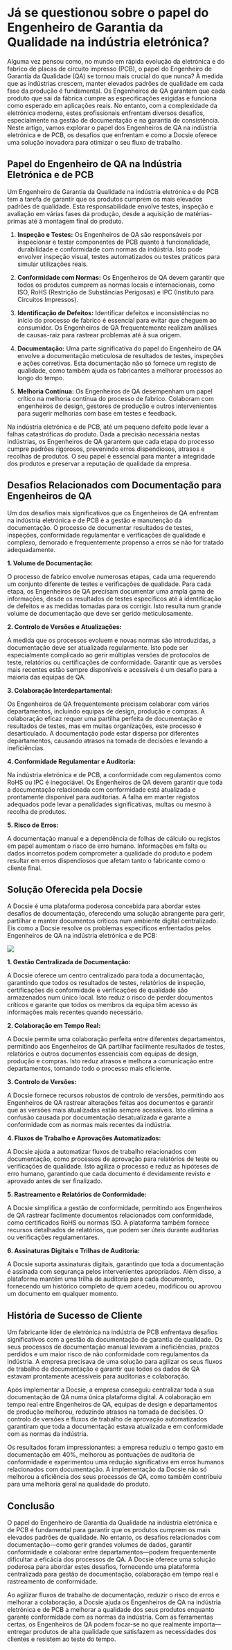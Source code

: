 # Já se questionou sobre o papel do Engenheiro de Garantia da Qualidade na indústria eletrónica?

Alguma vez pensou como, no mundo em rápida evolução da eletrónica e do fabrico de placas de circuito impresso (PCB), o papel do Engenheiro de Garantia da Qualidade (QA) se tornou mais crucial do que nunca? À medida que as indústrias crescem, manter elevados padrões de qualidade em cada fase da produção é fundamental. Os Engenheiros de QA garantem que cada produto que sai da fábrica cumpre as especificações exigidas e funciona como esperado em aplicações reais. No entanto, com a complexidade da eletrónica moderna, estes profissionais enfrentam diversos desafios, especialmente na gestão de documentação e na garantia de consistência. Neste artigo, vamos explorar o papel dos Engenheiros de QA na indústria eletrónica e de PCB, os desafios que enfrentam e como a Docsie oferece uma solução inovadora para otimizar o seu fluxo de trabalho.

## Papel do Engenheiro de QA na Indústria Eletrónica e de PCB

Um Engenheiro de Garantia da Qualidade na indústria eletrónica e de PCB tem a tarefa de garantir que os produtos cumprem os mais elevados padrões de qualidade. Esta responsabilidade envolve testes, inspeção e avaliação em várias fases da produção, desde a aquisição de matérias-primas até à montagem final do produto.

1. **Inspeção e Testes:** Os Engenheiros de QA são responsáveis por inspecionar e testar componentes de PCB quanto à funcionalidade, durabilidade e conformidade com normas da indústria. Isto pode envolver inspeção visual, testes automatizados ou testes práticos para simular utilizações reais.

2. **Conformidade com Normas:** Os Engenheiros de QA devem garantir que todos os produtos cumprem as normas locais e internacionais, como ISO, RoHS (Restrição de Substâncias Perigosas) e IPC (Instituto para Circuitos Impressos).

3. **Identificação de Defeitos:** Identificar defeitos e inconsistências no início do processo de fabrico é essencial para evitar que cheguem ao consumidor. Os Engenheiros de QA frequentemente realizam análises de causas-raiz para rastrear problemas até à sua origem.

4. **Documentação:** Uma parte significativa do papel do Engenheiro de QA envolve a documentação meticulosa de resultados de testes, inspeções e ações corretivas. Esta documentação não só fornece um registo de qualidade, como também ajuda os fabricantes a melhorar processos ao longo do tempo.

5. **Melhoria Contínua:** Os Engenheiros de QA desempenham um papel crítico na melhoria contínua do processo de fabrico. Colaboram com engenheiros de design, gestores de produção e outros intervenientes para sugerir melhorias com base em testes e feedback.

Na indústria eletrónica e de PCB, até um pequeno defeito pode levar a falhas catastróficas do produto. Dada a precisão necessária nestas indústrias, os Engenheiros de QA garantem que cada etapa do processo cumpre padrões rigorosos, prevenindo erros dispendiosos, atrasos e recolhas de produtos. O seu papel é essencial para manter a integridade dos produtos e preservar a reputação de qualidade da empresa.

## Desafios Relacionados com Documentação para Engenheiros de QA

Um dos desafios mais significativos que os Engenheiros de QA enfrentam na indústria eletrónica e de PCB é a gestão e manutenção da documentação. O processo de documentar resultados de testes, inspeções, conformidade regulamentar e verificações de qualidade é complexo, demorado e frequentemente propenso a erros se não for tratado adequadamente.

**1. Volume de Documentação:**

O processo de fabrico envolve numerosas etapas, cada uma requerendo um conjunto diferente de testes e verificações de qualidade. Para cada etapa, os Engenheiros de QA precisam documentar uma ampla gama de informações, desde os resultados de testes específicos até à identificação de defeitos e as medidas tomadas para os corrigir. Isto resulta num grande volume de documentação que deve ser gerido meticulosamente.

**2. Controlo de Versões e Atualizações:**

À medida que os processos evoluem e novas normas são introduzidas, a documentação deve ser atualizada regularmente. Isto pode ser especialmente complicado ao gerir múltiplas versões de protocolos de teste, relatórios ou certificações de conformidade. Garantir que as versões mais recentes estão sempre disponíveis e acessíveis é um desafio para a maioria das equipas de QA.

**3. Colaboração Interdepartamental:**

Os Engenheiros de QA frequentemente precisam colaborar com vários departamentos, incluindo equipas de design, produção e compras. A colaboração eficaz requer uma partilha perfeita de documentação e resultados de testes, mas em muitas organizações, este processo é desarticulado. A documentação pode estar dispersa por diferentes departamentos, causando atrasos na tomada de decisões e levando a ineficiências.

**4. Conformidade Regulamentar e Auditoria:**

Na indústria eletrónica e de PCB, a conformidade com regulamentos como RoHS ou IPC é inegociável. Os Engenheiros de QA devem garantir que toda a documentação relacionada com conformidade está atualizada e prontamente disponível para auditorias. A falha em manter registos adequados pode levar a penalidades significativas, multas ou mesmo à recolha de produtos.

**5. Risco de Erros:**

A documentação manual e a dependência de folhas de cálculo ou registos em papel aumentam o risco de erro humano. Informações em falta ou dados incorretos podem comprometer a qualidade do produto e podem resultar em erros dispendiosos que afetam tanto o fabricante como o cliente final.

## Solução Oferecida pela Docsie

A Docsie é uma plataforma poderosa concebida para abordar estes desafios de documentação, oferecendo uma solução abrangente para gerir, partilhar e manter documentos críticos num ambiente digital centralizado. Eis como a Docsie resolve os problemas específicos enfrentados pelos Engenheiros de QA na indústria eletrónica e de PCB:

![](https://cdn.docsie.io/workspace_PxAvC1Uenuc7ad6H3/doc_wn84Jkoc6hIMTO2eE/file_gejSDBalG6XIlaugg/image_28affdea-4c17-8b5d-5089-d055c22576a6.jpg)

**1. Gestão Centralizada de Documentação:**

A Docsie oferece um centro centralizado para toda a documentação, garantindo que todos os resultados de testes, relatórios de inspeção, certificações de conformidade e verificações de qualidade são armazenados num único local. Isto reduz o risco de perder documentos críticos e garante que todos os membros da equipa têm acesso às informações mais recentes quando necessário.

**2. Colaboração em Tempo Real:**

A Docsie permite uma colaboração perfeita entre diferentes departamentos, permitindo aos Engenheiros de QA partilhar facilmente resultados de testes, relatórios e outros documentos essenciais com equipas de design, produção e compras. Isto reduz atrasos e melhora a comunicação entre departamentos, tornando todo o processo mais eficiente.

**3. Controlo de Versões:**

A Docsie fornece recursos robustos de controlo de versões, permitindo aos Engenheiros de QA rastrear alterações feitas aos documentos e garantir que as versões mais atualizadas estão sempre acessíveis. Isto elimina a confusão causada por documentação desatualizada e garante a conformidade com as normas mais recentes da indústria.

**4. Fluxos de Trabalho e Aprovações Automatizados:**

A Docsie ajuda a automatizar fluxos de trabalho relacionados com documentação, como processos de aprovação para relatórios de teste ou verificações de qualidade. Isto agiliza o processo e reduz as hipóteses de erro humano, garantindo que cada documento é devidamente revisto e aprovado antes de ser finalizado.

**5. Rastreamento e Relatórios de Conformidade:**

A Docsie simplifica a gestão de conformidade, permitindo aos Engenheiros de QA rastrear facilmente documentos relacionados com conformidade, como certificados RoHS ou normas ISO. A plataforma também fornece recursos detalhados de relatórios, que podem ser úteis durante auditorias ou verificações regulamentares.

**6. Assinaturas Digitais e Trilhas de Auditoria:**

A Docsie suporta assinaturas digitais, garantindo que toda a documentação é assinada com segurança pelos intervenientes apropriados. Além disso, a plataforma mantém uma trilha de auditoria para cada documento, fornecendo um histórico completo de quem acedeu, modificou ou aprovou um documento em qualquer momento.

## História de Sucesso de Cliente

Um fabricante líder de eletrónica na indústria de PCB enfrentava desafios significativos com a gestão da documentação de garantia de qualidade. Os seus processos de documentação manual levavam a ineficiências, prazos perdidos e um maior risco de não conformidade com regulamentos da indústria. A empresa precisava de uma solução para agilizar os seus fluxos de trabalho de documentação e garantir que todos os dados de QA estavam prontamente acessíveis para auditorias e colaboração.

Após implementar a Docsie, a empresa conseguiu centralizar toda a sua documentação de QA numa única plataforma digital. A colaboração em tempo real entre Engenheiros de QA, equipas de design e departamentos de produção melhorou, reduzindo atrasos na tomada de decisões. O controlo de versões e fluxos de trabalho de aprovação automatizados garantiram que toda a documentação estava atualizada e em conformidade com as normas da indústria.

Os resultados foram impressionantes: a empresa reduziu o tempo gasto em documentação em 40%, melhorou as pontuações de auditoria de conformidade e experimentou uma redução significativa em erros humanos relacionados com documentação. A implementação da Docsie não só melhorou a eficiência dos seus processos de QA, como também contribuiu para uma melhoria geral na qualidade do produto.

## Conclusão

O papel do Engenheiro de Garantia da Qualidade na indústria eletrónica e de PCB é fundamental para garantir que os produtos cumprem os mais elevados padrões de qualidade. No entanto, os desafios relacionados com documentação—como gerir grandes volumes de dados, garantir conformidade e colaborar entre departamentos—podem frequentemente dificultar a eficácia dos processos de QA. A Docsie oferece uma solução poderosa para abordar estes desafios, fornecendo uma plataforma centralizada para gestão de documentação, colaboração em tempo real e rastreamento de conformidade.

Ao agilizar fluxos de trabalho de documentação, reduzir o risco de erros e melhorar a colaboração, a Docsie ajuda os Engenheiros de QA na indústria eletrónica e de PCB a melhorar a qualidade dos seus produtos enquanto garante conformidade com as normas da indústria. Com as ferramentas certas, os Engenheiros de QA podem focar-se no que realmente importa—entregar produtos de alta qualidade que satisfazem as necessidades dos clientes e resistem ao teste do tempo.
